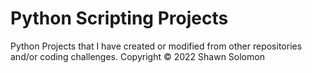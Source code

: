 # Python Scripting Projects
Python Projects that I have created or modified from other repositories and/or coding challenges.
Copyright © 2022 Shawn Solomon

